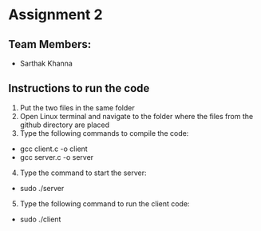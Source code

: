 # Assignment 2

## Team Members: 
* Sarthak Khanna

## Instructions to run the code

1. Put the two files in the same folder
2. Open Linux terminal and navigate to the folder where the files from the github directory are placed
3. Type the following commands to compile the code:
* gcc client.c -o client
* gcc server.c -o server

4. Type the command to start the server:
* sudo ./server

5. Type the following command to run the client code:
* sudo ./client
